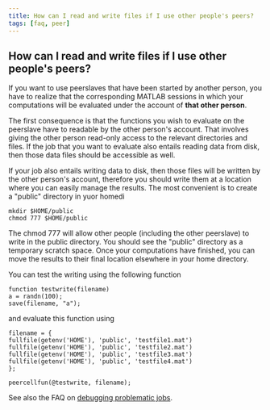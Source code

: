 ```yaml
---
title: How can I read and write files if I use other people's peers?
tags: [faq, peer]
---
```


## How can I read and write files if I use other people's peers?

If you want to use peerslaves that have been started by another person, you have to realize that the corresponding MATLAB sessions in which your computations will be evaluated under the account of **that other person**. 

The first consequence is that the functions you wish to evaluate on the peerslave have to readable by the other person's account. That involves giving the other person read-only access to the relevant directories and files. If the job that you want to evaluate also entails reading data from disk, then those data files should be accessible as well.

If your job also entails writing data to disk, then those files will be written by the other person's account, therefore you should write them at a location where you can easily manage the results. The most convenient is to create a "public" directory in yuor homedi

    mkdir $HOME/public
    chmod 777 $HOME/public

The chmod 777 will allow other people (including the other peerslave) to write in the public directory. You should see the "public" directory as a temporary scratch space. Once your computations have finished, you can move the results to their final location elsewhere in your home directory.

You can test the writing using the following function

    function testwrite(filename)
    a = randn(100);
    save(filename, "a");

and evaluate this function using

    filename = {
    fullfile(getenv('HOME'), 'public', 'testfile1.mat')
    fullfile(getenv('HOME'), 'public', 'testfile2.mat')
    fullfile(getenv('HOME'), 'public', 'testfile3.mat')
    fullfile(getenv('HOME'), 'public', 'testfile4.mat')
    };
    
    peercellfun(@testwrite, filename);

See also the FAQ on [debugging problematic jobs](/faq/how_can_i_debug_a_problematic_distributed_job).

 
